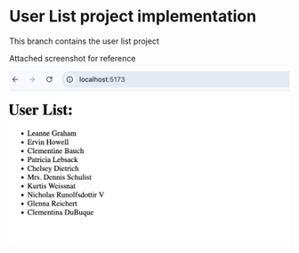 # User List project implementation

This branch contains the user list project

Attached screenshot for reference

![Attached screenshot for reference](https://github.com/BhuvAX/React-Basic-Intermediate/blob/03-advanced-components-user-list-project/src/assets/UserList.png)
